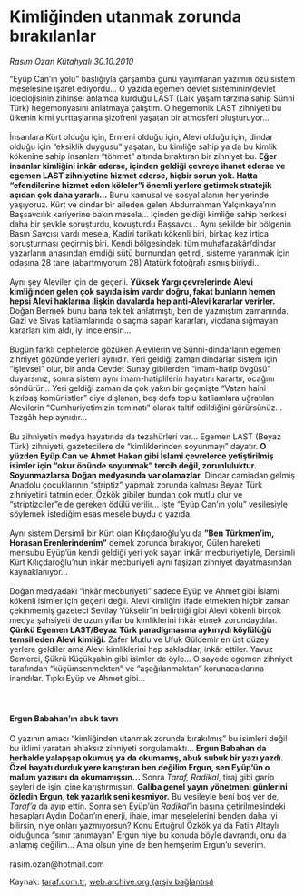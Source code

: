 # Kimliğinden utanmak zorunda bırakılanlar

*Rasim Ozan Kütahyalı 30.10.2010*

<div class="yazi"><p>“Eyüp Can’ın yolu” başlığıyla çarşamba günü yayımlanan yazımın özü sistem meselesine işaret ediyordu... O yazıda egemen devlet sisteminin/devlet ideolojisinin zihinsel anlamda kurduğu LAST (Laik yaşam tarzına sahip Sünni Türk) hegemonyasını anlatmaya çalıştım. O hegemonik LAST zihniyeti bu ülkenin kimi yurttaşlarına şizofreni yaşatan bir atmosferi oluşturuyor... <br/><br/>İnsanlara Kürt olduğu için, Ermeni olduğu için, Alevi olduğu için, dindar olduğu için “eksiklik duygusu” yaşatan, bu kimliğe sahip ya da bu kimlik kökenine sahip insanları “töhmet” altında bıraktıran bir zihniyet bu. <b>Eğer insanlar kimliğini inkâr ederse, içinden geldiği çevreye ihanet ederse ve egemen LAST zihniyetine hizmet ederse, hiçbir sorun yok. Hatta “efendilerine hizmet eden köleler”i önemli yerlere getirmek stratejik açıdan çok daha yararlı</b><b>...</b> Bunu kamusal ve sosyal alanın her yerinde yaşıyoruz. Kürt ve dindar bir aileden gelen Abdurrahman Yalçınkaya’nın Başsavcılık kariyerine bakın mesela... İçinden geldiği kimliğe sahip herkesi daha bir şevkle soruşturdu, kovuşturdu Başsavcı... Aynı şekilde bir bölgenin Basın Savcısı vardı mesela, Kadiri tarikatı kökenli biri, birkaç kez irtica soruşturması geçirmiş biri. Kendi bölgesindeki tüm muhafazakâr/dindar yazarların anasından emdiği sütü burnundan getirdi, sisteme yaranmak için odasına 28 tane (abartmıyorum 28) Atatürk fotoğrafı asmış biriydi... <br/><br/>Aynı şey Aleviler için de geçerli. <b>Yüksek Yargı çevrelerinde Alevi kimliğinden gelen çok sayıda isim vardır doğru, fakat bunların hemen hepsi Alevi haklarına ilişkin davalarda hep anti-Alevi kararlar verirler</b><b>.</b> Doğan Bermek bunu bana tek tek anlatmıştı, ben de yazmıştım zamanında. Gazi ve Sivas katliamlarında o saçma sapan kararları, vicdana sığmayan kararları kim aldı, iyi incelensin... <br/><br/>Bugün farklı cephelerde gözüken Alevilerin ve Sünni-dindarların egemen zihniyet gözünde yerleri aynıdır. Yeri geldiği zaman dindarlar sistem için “işlevsel” olur, bir anda Cevdet Sunay gibilerden “imam-hatip övgüsü” duyarsınız, sonra sistem aynı imam-hatiplilerin hayatını karartır, ocağını söndürür... Yeri geldiği zaman da çok yakın bir geçmişte “Vatan haini kızılbaş komünistler” diye dışlanan, beş defa toplu katliamlara uğratılan Alevilerin “Cumhuriyetimizin teminatı” olarak taltif edildiğini görürsünüz... Tezgâh hep aynıdır... <br/><br/>Bu zihniyetin medya hayatında da tezahürleri var... Egemen LAST (Beyaz Türk) zihniyeti, gazetecilere de “kimliklerinden soyunmayı” dayatır.<b> O yüzden Eyüp Can ve Ahmet Hakan gibi İslami çevrelerce yetiştirilmiş isimler için “okur önünde soyunmak” tercih değil, zorunluluktur. Soyunmazlarsa Doğan medyasında var olamazlar</b><b>.</b> Dindar camiadan gelmiş Anadolu çocuklarının “striptiz” yapmak zorunda kalması Beyaz Türk zihniyetini tatmin eder, Özkök gibiler bundan çok mutlu olur ve “striptizciler”e de gereken ödülü verilir... İşte “Eyüp Can’ın yolu” vesilesiyle söylemek istediğim esas mesele buydu o yazıda. <br/><br/>Aynı sistem Dersimli bir Kürt olan Kılıçdaroğlu’yu da <b>”Ben Türkmen’im, Horasan Erenlerindenim”</b> demek zorunda bırakıyor, Gülen hareketi mensubu Eyüp’ün kendi geldiği yeri yok sayan inkâr mecburiyetiyle, Dersimli Kürt Kılıçdaroğlu’nun inkâr mecburiyeti aynı faşizan zihniyet dayatmasından kaynaklanıyor... <br/><br/>Doğan medyadaki “inkâr mecburiyeti” sadece Eyüp ve Ahmet gibi İslami kökenli isimler için geçerli değil. Alevi kimliğini ifade etmekten hiçbir zaman çekinmemiş gazeteci Sevilay Yükselir’in belirttiği gibi Alevi kökenli birçok medya şahsiyeti de uzun yıllar bu kimliklerini inkâr etmek zorundaydılar.<b> Çünkü Egemen LAST/Beyaz Türk paradigmasına aykırıydı köylülüğü temsil eden Alevi kimliği</b><b>.</b> Zafer Mutlu ve Ufuk Güldemir en üst düzey yerlere geldiler ama Alevi kimliklerini hep sakladılar, inkâr ettiler. Yavuz Semerci, Şükrü Küçükşahin gibi isimler de öyle... O sayede egemen zihniyet tarafından “küçümsenmekten” ve “aşağılanmaktan” korunacaklarına inandılar. Tıpkı Eyüp ve Ahmet gibi...  <b> <br/><br/><br/></b></p>
<h4>Ergun Babahan’ın abuk tavrı   <br/></h4>
<p>O yazının amacı “kimliğinden utanmak zorunda bırakılmış” bu isimleri değil bu iklimi yaratan ahlaksız zihniyeti sorgulamaktı... <b>Ergun Babahan da herhalde yalapşap okumuş ya da okumamış, abuk subuk bir yazı yazdı. Özel hayatı durduk yere karıştıran ben değilim Ergun, sen Eyüp’ün o malum yazısını da okumamışsın</b><b>...</b> Sonra <i>Taraf, Radikal</i>, tiraj gibi garip şeyleri de işin içine karıştırmışsın. <b>Galiba genel yayın yönetmeni günlerini özledin Ergun, tek yazarlık seni kesmiyor</b><b>.</b> Bu vesileyle beni boş ver de,<i> Taraf’a</i> da ayıp ettin. Sonra sen Eyüp’ün <i>Radikal</i>’in başına getirilmesindeki hesapları Aydın Doğan’ın enerji, ihale, imar meselelerini benden daha iyi bilirsin, niye onları yazmıyorsun? Konu Ertuğrul Özkök ya da Fatih Altaylı olduğunda “sınır tanımayan” Ergun niye bu konuda böyle davrandı, onu da anlamış değilim... Ama olsun yine de ben hemşerim Ergun’u severim.<br/><br/>rasim.ozan@hotmail.com</p></div>

Kaynak: [taraf.com.tr](http://www.taraf.com.tr:80/rasim-ozan-kutahyali/makale-kimliginden-utanmak-zorunda-birakilanlar-2.htm), [web.archive.org (arşiv bağlantısı)](http://web.archive.org/web/20101102141926/http://www.taraf.com.tr:80/rasim-ozan-kutahyali/makale-kimliginden-utanmak-zorunda-birakilanlar-2.htm)
